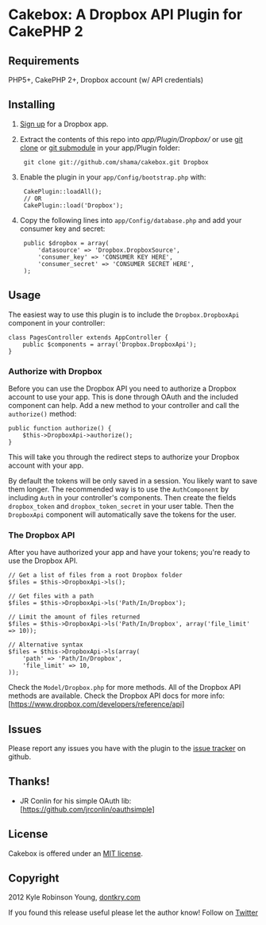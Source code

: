 # Cakebox: A Dropbox API Plugin for CakePHP 2

## Requirements

PHP5+, CakePHP 2+, Dropbox account (w/ API credentials)

## Installing

1. [Sign up](https://www.dropbox.com/developers/apps) for a Dropbox app.
2. Extract the contents of this repo into *app/Plugin/Dropbox/* or use
[git clone](http://www.kernel.org/pub/software/scm/git/docs/git-clone.html) or
[git submodule](http://www.kernel.org/pub/software/scm/git/docs/git-submodule.html)
in your app/Plugin folder:

        git clone git://github.com/shama/cakebox.git Dropbox

3. Enable the plugin in your `app/Config/bootstrap.php` with:

        CakePlugin::loadAll();
        // OR
        CakePlugin::load('Dropbox');

4. Copy the following lines into `app/Config/database.php` and add your consumer
key and secret:

        public $dropbox = array(
            'datasource' => 'Dropbox.DropboxSource',
            'consumer_key' => 'CONSUMER KEY HERE',
            'consumer_secret' => 'CONSUMER SECRET HERE',
        );

## Usage

The easiest way to use this plugin is to include the `Dropbox.DropboxApi`
component in your controller:

    class PagesController extends AppController {
        public $components = array('Dropbox.DropboxApi');
    }

### Authorize with Dropbox

Before you can use the Dropbox API you need to authorize a Dropbox account to
use your app. This is done through OAuth and the included component can help.
Add a new method to your controller and call the `authorize()` method:

    public function authorize() {
        $this->DropboxApi->authorize();
    }

This will take you through the redirect steps to authorize your Dropbox account
with your app.

By default the tokens will be only saved in a session. You likely want to save
them longer. The recommended way is to use the `AuthComponent` by including
`Auth` in your controller's components. Then create the fields `dropbox_token`
and `dropbox_token_secret` in your user table. Then the `DropboxApi` component
will automatically save the tokens for the user.

### The Dropbox API

After you have authorized your app and have your tokens; you're ready to use the
Dropbox API.

    // Get a list of files from a root Dropbox folder
    $files = $this->DropboxApi->ls();

    // Get files with a path
    $files = $this->DropboxApi->ls('Path/In/Dropbox');

    // Limit the amount of files returned
    $files = $this->DropboxApi->ls('Path/In/Dropbox', array('file_limit' => 10));

    // Alternative syntax
    $files = $this->DropboxApi->ls(array(
        'path' => 'Path/In/Dropbox',
        'file_limit' => 10,
    ));

Check the `Model/Dropbox.php` for more methods. All of the Dropbox API methods
are available. Check the Dropbox API docs for more info:
[https://www.dropbox.com/developers/reference/api]

## Issues

Please report any issues you have with the plugin to the
[issue tracker](http://github.com/shama/cakebox/issues) on github.

## Thanks!

- JR Conlin for his simple OAuth lib: [https://github.com/jrconlin/oauthsimple]

## License

Cakebox is offered under an [MIT license](http://www.opensource.org/licenses/mit-license.php).

## Copyright

2012 Kyle Robinson Young, [dontkry.com](http://dontkry.com)

If you found this release useful please let the author know! Follow on [Twitter](http://twitter.com/kyletyoung)